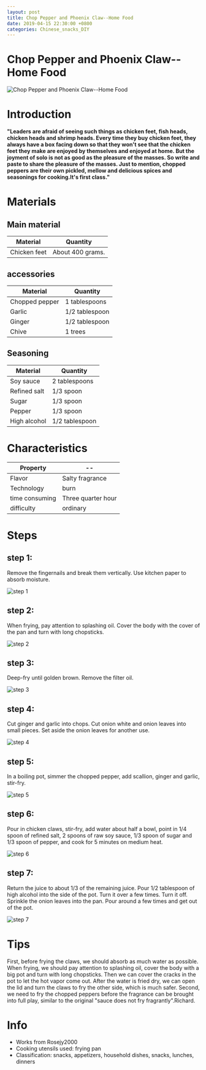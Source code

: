 ```yaml
---
layout: post
title: Chop Pepper and Phoenix Claw--Home Food
date: 2019-04-15 22:30:00 +0800
categories: Chinese_snacks_DIY
---
```


# Chop Pepper and Phoenix Claw--Home Food

![Chop Pepper and Phoenix Claw--Home Food]({{site.baseurl}}/img/414839/414839.jpg)

# Introduction

**"Leaders are afraid of seeing such things as chicken feet, fish heads, chicken heads and shrimp heads. Every time they buy chicken feet, they always have a box facing down so that they won't see that the chicken feet they make are enjoyed by themselves and enjoyed at home. But the joyment of solo is not as good as the pleasure of the masses. So write and paste to share the pleasure of the masses. Just to mention, chopped peppers are their own pickled, mellow and delicious spices and seasonings for cooking.It's first class."**

# Materials


## Main material

Material|Quantity
--|--
Chicken feet|About 400 grams.

## accessories

Material|Quantity
--|--
Chopped pepper|1 tablespoons
Garlic|1/2 tablespoon
Ginger|1/2 tablespoon
Chive|1 trees

## Seasoning

Material|Quantity
--|--
Soy sauce|2 tablespoons
Refined salt|1/3 spoon
Sugar|1/3 spoon
Pepper|1/3 spoon
High alcohol|1/2 tablespoon

# Characteristics

Property|--
--|--
Flavor|Salty fragrance
Technology|burn
time consuming|Three quarter hour
difficulty|ordinary

# Steps

## step 1:

Remove the fingernails and break them vertically. Use kitchen paper to absorb moisture.

![step 1]({{site.baseurl}}/img/414839/1.jpg)

## step 2:

When frying, pay attention to splashing oil. Cover the body with the cover of the pan and turn with long chopsticks.

![step 2]({{site.baseurl}}/img/414839/2.jpg)

## step 3:

Deep-fry until golden brown. Remove the filter oil.

![step 3]({{site.baseurl}}/img/414839/3.jpg)

## step 4:

Cut ginger and garlic into chops. Cut onion white and onion leaves into small pieces. Set aside the onion leaves for another use.

![step 4]({{site.baseurl}}/img/414839/4.jpg)

## step 5:

In a boiling pot, simmer the chopped pepper, add scallion, ginger and garlic, stir-fry.

![step 5]({{site.baseurl}}/img/414839/5.jpg)

## step 6:

Pour in chicken claws, stir-fry, add water about half a bowl, point in 1/4 spoon of refined salt, 2 spoons of raw soy sauce, 1/3 spoon of sugar and 1/3 spoon of pepper, and cook for 5 minutes on medium heat.

![step 6]({{site.baseurl}}/img/414839/6.jpg)

## step 7:

Return the juice to about 1/3 of the remaining juice. Pour 1/2 tablespoon of high alcohol into the side of the pot. Turn it over a few times. Turn it off. Sprinkle the onion leaves into the pan. Pour around a few times and get out of the pot.

![step 7]({{site.baseurl}}/img/414839/7.jpg)

# Tips

First, before frying the claws, we should absorb as much water as possible. When frying, we should pay attention to splashing oil, cover the body with a big pot and turn with long chopsticks. Then we can cover the cracks in the pot to let the hot vapor come out. After the water is fried dry, we can open the lid and turn the claws to fry the other side, which is much safer. Second, we need to fry the chopped peppers before the fragrance can be brought into full play, similar to the original "sauce does not fry fragrantly".Richard.

# Info

- Works from Rosejy2000
- Cooking utensils used: frying pan
- Classification: snacks, appetizers, household dishes, snacks, lunches, dinners